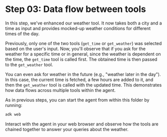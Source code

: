 # Step 03: Data flow between tools

In this step, we've enhanced our weather tool. It now takes both a city and a time as input and provides mocked-up weather conditions for different times of the day.

Previously, only one of the two tools (`get_time` or `get_weather`) was selected based on the user's input. Now, you'll observe that if you ask for the weather for a specific time or in general, since the weather is dependent on the time, the `get_time` tool is called first. The obtained time is then passed to the `get_weather` tool.

You can even ask for weather in the future (e.g., "weather later in the day"). In this case, the current time is fetched, a few hours are added to it, and then the `get_weather` tool is called with the updated time. This demonstrates how data flows across multiple tools within the agent.

As in previous steps, you can start the agent from within this folder by running:

```bash
adk web
```

Interact with the agent in your web browser and observe how the tools are chained together to answer your queries about the weather.
